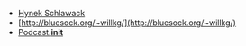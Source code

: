 - [Hynek Schlawack](https://hynek.me/)
- [http://bluesock.org/~willkg/](http://bluesock.org/~willkg/)
- [Podcast.__init__](http://podcastinit.podbean.com/)
